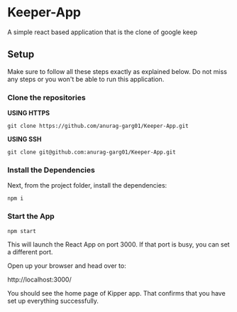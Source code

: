 # Keeper-App
A simple react based application that is the clone of google keep

## Setup
Make sure to follow all these steps exactly as explained below. Do not miss any steps or you won't be able to run this application.

### Clone the repositories

**USING HTTPS**

    git clone https://github.com/anurag-garg01/Keeper-App.git

**USING SSH**

    git clone git@github.com:anurag-garg01/Keeper-App.git

### Install the Dependencies

Next, from the project folder, install the dependencies:

    npm i

### Start the App

    npm start

This will launch the React App on port 3000. If that port is busy, you can set a different port.

Open up your browser and head over to:

http://localhost:3000/

You should see the home page of Kipper app. That confirms that you have set up everything successfully.
